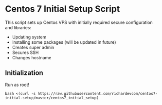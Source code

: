 # Centos 7 Initial Setup Script
This script sets up Centos VPS with initially required secure configuration and libraries:
- Updating system
- Installing some packages (will be updated in future)
- Creates super admin
- Secures SSH
- Changes hostname

## Initialization
Run as root!

`bash <(curl -s https://raw.githubusercontent.com/richardevcom/centos7-initial-setup/master/centos7_initial_setup)`
